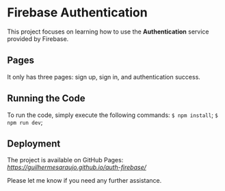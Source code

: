 # Firebase Authentication

This project focuses on learning how to use the **Authentication** service provided by Firebase.

## Pages
It only has three pages: sign up, sign in, and authentication success.

## Running the Code

To run the code, simply execute the following commands:
`$ npm install`;
`$ npm run dev`;

## Deployment

The project is available on GitHub Pages: _https://guilhermesaraujo.github.io/auth-firebase/_

Please let me know if you need any further assistance.
